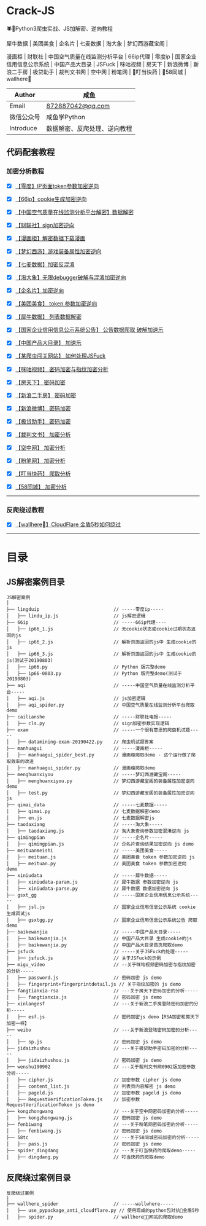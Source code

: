 # Crack-JS
🕷🎯Python3爬虫实战、JS加解密、逆向教程

犀牛数据 | 美团美食 | 企名片 | 七麦数据 | 淘大象 | 梦幻西游藏宝阁 |

漫画柜 | 财联社 | 中国空气质量在线监测分析平台 | 66ip代理 | 零度ip | 国家企业信用信息公示系统
| 中国产品大目录 | JSFuck | 咪咕视频 | 房天下 | 新浪微博 | 新浪二手房 | 极贷助手
| 裁判文书网 | 空中网 | 粉笔网 | 叮当快药 | 58同城 | wallhere

| Author  | 咸鱼 |
| --- | --- |
| Email | 872887042@qq.com |
| 微信公众号 | 咸鱼学Python |
| Introduce | 数据解密、反爬处理、逆向教程 |


## 代码配套教程

### 加密分析教程
- [x] [【零度】IP页面token参数加密逆向](https://mp.weixin.qq.com/s/B5jAhpqKmdyw4Eo6q7f2Kw)
- [x] [【66ip】cookie生成加密逆向](https://mp.weixin.qq.com/s/B5jAhpqKmdyw4Eo6q7f2Kw)
- [x] [【中国空气质量在线监测分析平台解密】数据解密]()
- [x] [【财联社】sign加密逆向](https://mp.weixin.qq.com/s/8mV8B5SiPc0N2ZHJP4kxWQ)
- [x] [【漫画柜】解密数据下载漫画](https://mp.weixin.qq.com/s/RcZ0riXzVN0ywE3JKD9Bmg)
- [x] [【梦幻西游】游戏装备属性加密逆向](https://mp.weixin.qq.com/s/5pp1vd00O-JHeAf6loaYfg)
- [x] [【七麦数据】加密反混淆]()
- [x] [【淘大象】无限debugger破解与混淆加密逆向](https://mp.weixin.qq.com/s/HQDcrnxRMP9B--r4N8g-ZA)
- [x] [【企名片】加密逆向](https://mp.weixin.qq.com/s/Hxt39LSvNsqm17bgfrjddQ)
- [x] [【美团美食】 token 参数加密逆向]()
- [x] [【犀牛数据】 列表数据解密](https://mp.weixin.qq.com/s/llvoP-PYOoxuBzZxRbu1nQ)
- [x] [【国家企业信用信息公示系统公告】 公告数据爬取 破解加速乐]()
- [x] [【中国产品大目录】 加速乐]()
- [x] [【某爬虫闯关网站】 如何处理JSFuck](https://mp.weixin.qq.com/s/poXgxVcEHnJfVtwZ7qoyZw)
- [x] [【咪咕视频】 密码加密与指纹加密分析](https://mp.weixin.qq.com/s/5aAMgz33cRJUoRH6CvWGqg)
- [x] [【房天下】 密码加密](https://mp.weixin.qq.com/s/R_9W2TKcMzKK46nOHystQw)
- [x] [【新浪二手房】 密码加密](https://mp.weixin.qq.com/s/R_9W2TKcMzKK46nOHystQw)
- [x] [【新浪微博】 密码加密](https://mp.weixin.qq.com/s/SuVGxmglk59Z4TwyavU7tw)
- [x] [【极贷助手】 密码加密](https://mp.weixin.qq.com/s/JykieBFX9Kwg8sBOQcyOhg)
- [x] [【裁判文书】 加密分析](https://mp.weixin.qq.com/s/LRsh0iV3eUURxIWterflFA)
- [x] [【空中网】 加密分析](https://mp.weixin.qq.com/s/P289l0grNLz9dxv6FmIXwA)
- [x] [【粉笔网】 加密分析](https://mp.weixin.qq.com/s/-KzAhBZpH0cbD-scMg2W4A)
- [x] [【叮当快药】 爬取分析](https://mp.weixin.qq.com/s/SEDLwzlIjopb6cO1so5xmA)
- [x] [【58同城】 加密分析](https://mp.weixin.qq.com/s/gPlniaUfyDk4-hVeSoFGcQ)


---- ---
### 反爬绕过教程
- [x] [【wallhere】CloudFlare 金盾5秒如何绕过](https://mp.weixin.qq.com/s/sxeqOt-s3d8M8NrqKyjhzA)
---- ---

# 目录

## JS解密案例目录
```
JS解密案例
│
├── lingduip                           // -----零度ip-----
│   ├── lindu_ip.js                    // js解密逻辑
├── 66ip                               // -----66ip代理----
│   ├── ip66_1.js                      // 无cookie状态或cookie过期状态返回的js
│   ├── ip66_2.js                      // 解析页面返回的js中 生成cookie的js
│   ├── ip66_3.js                      // 解析页面返回的js中 生成cookie的js(测试于20190803)
│   ├── ip66.py                        // Python 版完整demo
│   ├── ip66-0803.py                   // Python 版完整demo(测试于20190803)
├── aqi                                // -----中国空气质量在线监测分析平台-----
│   ├── aqi.js                         // js加密逻辑
│   ├── aqi_spider.py                  // 中国空气质量在线监测分析平台爬取demo
├── cailianshe                         // -----财联社电报-----
│   ├── cls.py                         // sign加密参数实现逻辑
├── exam                               // -----一个很有意思的爬虫机试题-----
│   ├── datamining-exam-20190422.py    // 爬虫机试题答案
├── manhuagui                          // -----漫画柜-----
│   ├── manhuagui_spider_best.py       // 漫画柜爬取demo - 这个运行做了爬取效率的改进
│   ├── manhuagui_spider.py            // 漫画柜爬取demo
├── menghuanxiyou                      // -----梦幻西游藏宝阁-----
│   ├── menghuanxiyou.py               // 梦幻西游藏宝阁的装备属性加密逆向demo
│   ├── test.py                        // 梦幻西游藏宝阁的装备属性加密逆向js
├── qimai_data                         // -----七麦数据-----
│   ├── qimai.py                       // 七麦数据解密demo
│   ├── en.js                          // 七麦数据解密js
├── taodaxiang                         // -----淘大象-----
│   ├── taodaxiang.js                  // 淘大象查询参数加密混淆逆向 js
├── qimingpian                         // -----企名片-----
│   ├── qimingpian.js                  // 企名片查询结果加密逆向 js demo
├── meituanmeishi                      // -----美团美食-----
│   ├── meituan.js                     // 美团美食 token 参数加密逆向 js
│   ├── meituan.py                     // 美团美食 token 参数加密逆向 demo
├── xiniudata                          // -----犀牛数据-----
│   ├── xiniudata-param.js             // 犀牛数据 参数加密逆向 js
│   ├── xiniudata-parse.py             // 犀牛数据 数据加密逆向 js
├── gsxt_gg                            // -----国家企业信用信息公示系统-----
│   ├── jsl.js                         // 国家企业信用信息公示系统 cookie生成调试js
│   ├── gsxtgg.py                      // 国家企业信用信息公示系统公告 爬取demo
├── baikewanjia                        // -----中国产品大目录-----
│   ├── baikewanjia.js                 // 中国产品大目录 生成cookie的js
│   ├── baikewanjia.py                 // 中国产品大目录首页爬取demo
├── jsfuck                             // -----关于JSFuck的处理-----
│   ├── jsfuck.js                      // 关于JSFuck的示例
├── migu_video                         // --关于咪咕视频密码加密与指纹加密的分析-----
│   ├── password.js                    // 密码加密 js demo
│   ├── fingerprint+fingerprintdetail.js // 关于指纹加密的 js demo
├── fangtianxia-rsa                    // ---关于房天下密码加密的分析-----
│   ├── fangtianxia.js                 // 密码加密 js demo
├── xinlangesf                         // ---关于新浪二手房登陆密码加密的分析-----
│   ├── esf.js                         // 密码加密js demo【RSA加密和房天下加密一样】
├── weibo                              // ---关于新浪登陆密码加密的分析-----
│   ├── sp.js                          // 密码加密 js demo
├── jidaizhushou                       // ---关于极贷助手密码加密的分析-----
│   ├── jidaizhushou.js                // 密码加密 js demo
├── wenshu190902                       // ---关于裁判文书网0902版加密参数分析-----
│   ├── cipher.js                      // 加密参数 cipher js demo
│   ├── content_list.js                // 列表页内容解密 js demo
│   ├── pageld.js                      // 加密参数 pageld js demo
│   ├── RequestVerificationToken.js    // 加密参数 RequestVerificationToken js demo
├── kongzhongwang                      // ---关于空中网密码加密的分析-----
│   ├── kongzhongwang.js               // 密码加密 js demo
├── fenbiwang                          // ---关于粉笔网密码加密的分析-----
│   ├── fenbiwang.js                   // 密码加密 js demo
├── 58tc                               // ---关于58同城密码加密的分析-----
│   ├── pass.js                        // 密码加密 js demo
├── spider_dingdang                    // ---关于叮当快药的爬取demo-----
│   ├── dingdang.py                    // 叮当快药的爬取demo

```

## 反爬绕过案例目录
```
反爬绕过案例
│
├── wallhere_spider                    // -----wallwhere-----
│   ├── use_pypackage_anti_cloudflare.py // 使用现成的python包对抗金盾5秒
│   ├── spider.py                      // wallhere网站的爬取demo

```
